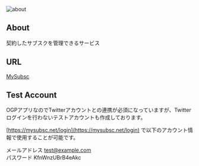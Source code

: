 ![about](https://user-images.githubusercontent.com/48253099/114129047-ba6f3280-9938-11eb-8bc7-f7c5692c3203.png)


## About

契約したサブスクを管理できるサービス

## URL

[MySubsc](https://mysubsc.herokuapp.com)


## Test Account

OGPアプリなのでTwitterアカウントとの連携が必須になっていますが、Twitterログインを行わないテストアカウントも作成しております。

[https://mysubsc.net/login](https://mysubsc.net/login) で以下のアカウント情報で使用することが可能です。

メールアドレス test@example.com  
パスワード KfnWnzUBrB4eAkc
